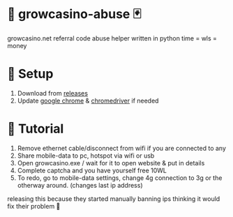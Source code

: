 # 🎰 growcasino-abuse 🃏
growcasino.net referral code abuse helper written in python
time = wls = money

# 🚀 Setup
1. Download from [releases](https://github.com/entity9/growcasino-abuse/releases/tag/growcasino-abuse)
3. Update [google chrome](chrome://settings/help) & [chromedriver](https://chromedriver.chromium.org/) if needed

# 💸 Tutorial
1. Remove ethernet cable/disconnect from wifi if you are connected to any
2. Share mobile-data to pc, hotspot via wifi or usb
3. Open growcasino.exe / wait for it to open website & put in details
4. Complete captcha and you have yourself free 10WL
5. To redo, go to mobile-data settings, change 4g connection to 3g or the otherway around. (changes last ip address)

releasing this because they started manually banning ips thinking it would fix their problem 🤡
